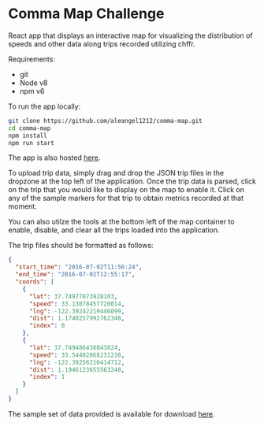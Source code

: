 # Comma Map Challenge

React app that displays an interactive map for visualizing the distribution of speeds and other data along trips recorded utilizing chffr.

Requirements:

-   git
-   Node v8
-   npm v6

To run the app locally:

```bash
git clone https://github.com/aleangel1212/comma-map.git
cd comma-map
npm install
npm run start
```

The app is also hosted [here](http://avecchi.me/comma-map).

To upload trip data, simply drag and drop the JSON trip files in the dropzone at the top left of the application. Once the trip data is parsed, click on the trip that you would like to display on the map to enable it. Click on any of the sample markers for that trip to obtain metrics recorded at that moment.

You can also utilze the tools at the bottom left of the map container to enable, disable, and clear all the trips loaded into the application.

The trip files should be formatted as follows:
```json
{
  "start_time": "2016-07-02T11:56:24",
  "end_time": "2016-07-02T12:55:17",
  "coords": [
    {
      "lat": 37.74977073928103, 
      "speed": 33.13078457720014, 
      "lng": -122.39242219446099, 
      "dist": 1.1740257992762348, 
      "index": 0
    },
    {
      "lat": 37.749486436043824, 
      "speed": 33.54402868231216,
      "lng": -122.39256210414712,
      "dist": 1.1946123655563248,
      "index": 1
    }
  ]
}
```

The sample set of data provided is available for download [here](http://avecchi.me/comma-map/trips.zip).

[react]: http://facebook.github.io/react/
[webpack]: http://webpack.github.io/
[babeljs]: https://babeljs.io/
